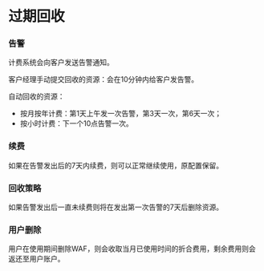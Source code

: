 # 过期回收

### 告警
计费系统会向客户发送告警通知。

客户经理手动提交回收的资源：会在10分钟内给客户发告警。

自动回收的资源：
* 按月按年计费：第1天上午发一次告警，第3天一次，第6天一次；
* 按小时计费：下一个10点告警一次。

### 续费
如果在告警发出后的7天内续费，则可以正常继续使用，原配置保留。

### 回收策略
如果告警发出后一直未续费则将在发出第一次告警的7天后删除资源。

### 用户删除
用户在使用期间删除WAF，则会收取当月已使用时间的折合费用，剩余费用则会返还至用户账户。